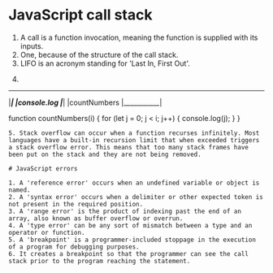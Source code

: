 # JavaScript call stack

1. A call is a function invocation, meaning the function is supplied with its inputs.
2. One, because of the structure of the call stack.
3. LIFO is an acronym standing for 'Last In, First Out'.
4. ``````
-------------
|___________|
|console.log
|___________|
|countNumbers
|___________|

function countNumbers(i) {
   for (let j = 0; j < i; j++) {
     console.log(j);
   }
}
``````
5. Stack overflow can occur when a function recurses infinitely. Most languages have a built-in recursion limit that when exceeded triggers a stack overflow error. This means that too many stack frames have been put on the stack and they are not being removed.

# JavaScript errors

1. A 'reference error' occurs when an undefined variable or object is named.
2. A 'syntax error' occurs when a delimiter or other expected token is not present in the required position.
3. A 'range error' is the product of indexing past the end of an array, also known as buffer overflow or overrun.
4. A 'type error' can be any sort of mismatch between a type and an operator or function.
5. A 'breakpoint' is a programmer-included stoppage in the execution of a program for debugging purposes.
6. It creates a breakpoint so that the programmer can see the call stack prior to the program reaching the statement.
